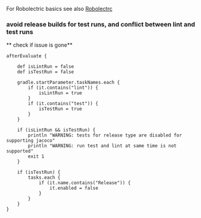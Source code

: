 For Robolectric basics see also [Robolectrc](robolectric.md)

### avoid release builds for test runs, and conflict between lint and test runs

** check if issue is gone**

    afterEvaluate {

        def isLintRun = false
        def isTestRun = false

        gradle.startParameter.taskNames.each {
            if (it.contains("lint")) {
                isLintRun = true
            }
            if (it.contains("test")) {
                isTestRun = true
            }
        }

        if (isLintRun && isTestRun) {
            println "WARNING: tests for release type are disabled for supporting jacoco"
            println "WARNING: run test and lint at same time is not supported"
            exit 1
        }

        if (isTestRun) {
            tasks.each {
                if (it.name.contains("Release")) {
                    it.enabled = false
                }
            }
        }
    }